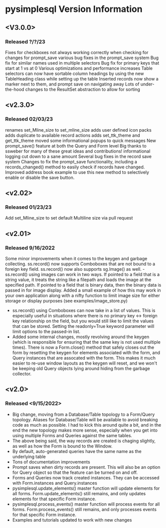 # **pysimplesql** Version Information

## <V3.0.0>
### Released ?/?/23
Fixes for checkboxes not always working correctly when checking for changes for prompt_save
various bug fixes in the prompt_save system
Bug fix for similar names used in multiple selectors
Bug fix for primary keys that start at 1 vs at 0
Various optimizations and performance increases
Table selectors can now have sortable column headings by using the new TableHeading class while setting up the table
Inserted records now show a marker next to them, and prompt save on navigating away
Lots of under-the-hood changes to the ResultSet abstraction to allow for sorting

## <v2.3.0>
### Released 02/03/23
renames set_Mline_size to set_mline_size
adds user defined icon packs
adds duplicate to available record actions
adds set_ttk_theme and get_ttk_theme
moved some informational popups to quick messages
New prompt_save() feature at both the Query and Form level
Big thanks to ssweber for many of these great ideas and contributions!
informational logging cut down to a sane amount
Several bug fixes in the record save system
Changes to fix the prompt_save functionality, including a records_changed() method to easily check if records have changed.
Improved address book example to use this new method to selectively enable or disable the save button.

## <v2.02>
### Released 01/23/23
Add set_Mline_size to set default Multiline size via pull request

## <v2.01>
### Released 9/16/2022
Some minor improvements when it comes to the keygen and garbage collecting.  ss.record() now supports Comboboxes that are not
bound to a foreign key field.  ss.record() now also supports sg.Image() as well.
-ss.record() using images can work in two ways.  If pointed to a field that is a string value, it treats the string like a 
filepath and loads the image at the specified path.  If pointed to a field that is binary data, then the binary data is passed
in for image display.  Added a small example of how this may work in your own application along with a nifty function to limit
image size for either storage or display purposes (see examples/image_store.py)
- ss.record() using Comboboxes can now take in a list of values.  This is especially useful in situations where there is no
primary key <-> foreign key relationship on the field, but you would still like to limit the values that can be stored.  Setting
the readonly=True keyword parameter will limit options to the passed-in list.
- Added some internal changes, mostly revolving around the keygen (which is responsible for ensuring that the same key is not
used multiple times).  There is now a Form.close() method that safely closes out the form by resetting the keygen for elements
associated with the form, and Query instances that are assocated with the form. This makes it much easier to re-use window layouts
as the keygen will reset, and we won't be keeping old Query objects lying around hiding from the garbage collector.


## <v2.0>
### Released <9/15/2022>
- Big change, moving from a Database/Table topology to a Form/Query topology.  Aliases for Database/Table will be available to avoid breaking code as much as possible.
I had to kick this around quite a bit, and in the end the new topology makes more sense, especially when you get into using multiple Forms and Queries against the same tables.
- The above being said, the way records are created is chaging slightly, as well as how the Form is bound to the Window.  
- By default, auto-generated queries have the same name as the underlying table
- Tons of documentation improvements
- Prompt saves when dirty records are present.  This will also be an option for Query object so that the feature can be turned on and off.
- Forms and Queries now track created instances.  They can be accessed with Form.instances and Query.instances
- pysimplesql.update_elements() master function will update elements for all forms.  Form.update_elements() still remains, and only updates elements for that specific Form instance.
- pysimplesql.process_events() master function will process events for all forms.  Form.process_events() still remains, and only processes events for that specific Form instance.
- Examples and tutorials updated to work with new changes
